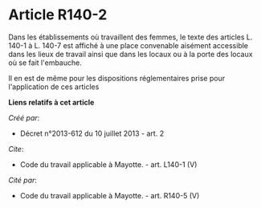 # Article R140-2

Dans les établissements où travaillent des femmes, le texte des articles L. 140-1 à L. 140-7 est affiché à une place
convenable aisément accessible dans les lieux de travail ainsi que dans les locaux ou à la porte des locaux où se fait
l'embauche. 

Il en est de même pour les dispositions réglementaires prise pour l'application de ces articles

**Liens relatifs à cet article**

_Créé par_:

  - Décret n°2013-612 du 10 juillet 2013 - art. 2

_Cite_:

  - Code du travail applicable à Mayotte. - art. L140-1 (V)

_Cité par_:

  - Code du travail applicable à Mayotte. - art. R140-5 (V)
